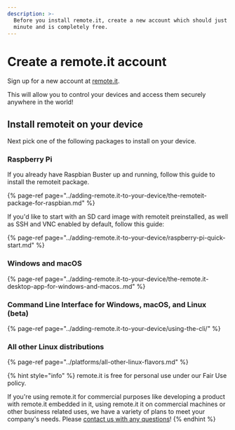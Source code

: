 ```yaml
---
description: >-
  Before you install remote.it, create a new account which should just take a
  minute and is completely free.
---
```


# Create a remote.it account

Sign up for a new account at [remote.it](https://app.remote.it/auth/#/sign-up).

This will allow you to control your devices and access them securely anywhere in the world!

## Install remoteit on your device

Next pick one of the following packages to install on your device.

### Raspberry Pi

If you already have Raspbian Buster up and running, follow this guide to install the remoteit package.

{% page-ref page="../adding-remote.it-to-your-device/the-remoteit-package-for-raspbian.md" %}

If you'd like to start with an SD card image with remoteit preinstalled, as well as SSH and VNC enabled by default, follow this guide:

{% page-ref page="../adding-remote.it-to-your-device/raspberry-pi-quick-start.md" %}

### Windows and macOS

{% page-ref page="../adding-remote.it-to-your-device/the-remote.it-desktop-app-for-windows-and-macos..md" %}

### Command Line Interface for Windows, macOS, and Linux \(beta\)

{% page-ref page="../adding-remote.it-to-your-device/using-the-cli/" %}

### All other Linux distributions

{% page-ref page="../platforms/all-other-linux-flavors.md" %}

{% hint style="info" %}
remote.it is free for personal use under our Fair Use policy. 

If you're using remote.it for commercial purposes like developing a product with remote.it embedded in it, using remote.it it on commercial machines or other business related uses, we have a variety of plans to meet your company's needs. Please [contact us with any questions](https://remot3it.zendesk.com)!
{% endhint %}

